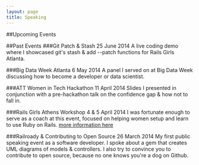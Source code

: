 ```yaml
---
layout: page
title: Speaking
---
```




##Upcoming Events



##Past Events
###Git Patch & Stash
25 June 2014
A live coding demo where I showcased git's stash & add --patch functions for Rails Girls Atlanta.


###Big Data Week Atlanta
6 May 2014
A panel I served on at Big Data Week discussing how to become a developer or data scientist.


###ATT Women in Tech Hackathon
11 April 2014
Slides I presented in conjunction with a pre-hackathon talk on the confidence gap & how not to fall in.
<media async class="speakerdeck-embed" data-id="19bd9ee0a403013120051af8c79ec55f" data-ratio="1.33333333333333" src="//speakerdeck.com/assets/embed.js"></media>


###Rails Girls Athens Workshop
4 & 5 April 2014
I was fortunate enough to serve as a coach at this event, focused on helping women setup and learn to use Ruby on Rails. [more information here](http://railsgirlsathens.com/)


###Railroady & Contributing to Open Source
26 March 2014
My first public speaking event as a software developer. I spoke about a gem that creates UML diagrams of models & controllers. I also try to convince you to contribute to open source, because no one knows you're a dog on Github.
<script async class="speakerdeck-embed" data-id="e017a690968c013157007e3205d19d29" data-ratio="1.33333333333333" src="//speakerdeck.com/assets/embed.js"></script>